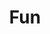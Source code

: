 ---
snippet: "To be fiar, you have to have a very high IQ to understand the humor in this section."
title: "Fun"
---